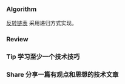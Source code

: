 ### Algorithm
[反转链表](https://leetcode-cn.com/problems/reverse-linked-list/)
采用递归方式实现。

### Review

 
### Tip 学习至少一个技术技巧


### Share 分享一篇有观点和思想的技术文章

